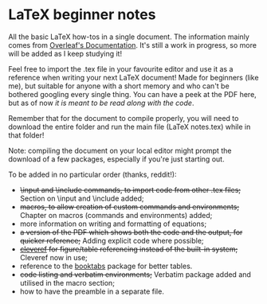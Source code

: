 # LaTeX beginner notes
All the basic LaTeX how-tos in a single document. The information mainly comes from [Overleaf's Documentation](https://www.overleaf.com/learn/latex/Main_Page "Overleaf Documentation"). It's still a work in progress, so more will be added as I keep studying it!

Feel free to import the .tex file in your favourite editor and use it as a reference when writing your next LaTeX document! Made for beginners (like me), but suitable for anyone with a short memory and who can't be bothered googling every single thing. You can have a peek at the PDF here, but as of now *it is meant to be read along with the code*.

Remember that for the document to compile properly, you will need to download the entire folder and run the main file (LaTeX notes.tex) while in that folder!

Note: compiling the document on your local editor might prompt the download of a few packages, especially if you're just starting out.

To be added in no particular order (thanks, reddit!):
- ~~\input and \include commands, to import code from other .tex files;~~ Section on \input and \include added;
- ~~macros, to allow creation of custom commands and environments;~~ Chapter on macros (commands and environments) added;
- more information on writing and formatting of equations;
- ~~a version of the PDF which shows both the code and the output, for quicker reference;~~ Adding explicit code where possible;
- ~~[cleveref](https://texblog.org/2013/05/06/cleveref-a-clever-way-to-reference-in-latex/ "cleveref") for figure/table referencing instead of the built-in system;~~ Cleveref now in use;
- reference to the [booktabs](http://ctan.mirrors.hoobly.com/macros/latex/contrib/booktabs/booktabs.pdf "booktabs documentation") package for better tables.
- ~~code listing and verbatim environments;~~ Verbatim package added and utilised in the macro section;
- how to have the preamble in a separate file.
